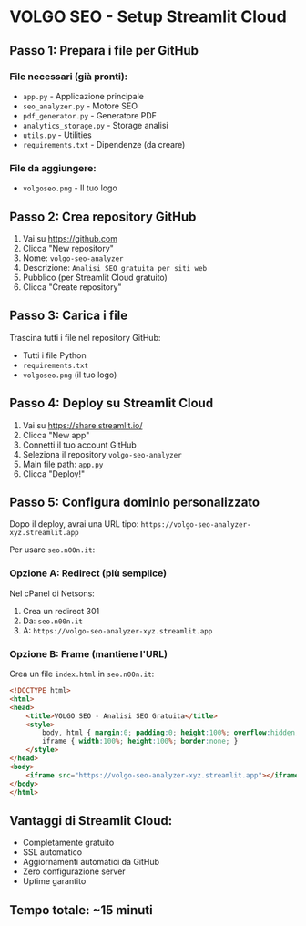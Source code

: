 # VOLGO SEO - Setup Streamlit Cloud

## Passo 1: Prepara i file per GitHub

### File necessari (già pronti):
- `app.py` - Applicazione principale
- `seo_analyzer.py` - Motore SEO
- `pdf_generator.py` - Generatore PDF
- `analytics_storage.py` - Storage analisi
- `utils.py` - Utilities
- `requirements.txt` - Dipendenze (da creare)

### File da aggiungere:
- `volgoseo.png` - Il tuo logo

## Passo 2: Crea repository GitHub

1. Vai su https://github.com
2. Clicca "New repository"
3. Nome: `volgo-seo-analyzer`
4. Descrizione: `Analisi SEO gratuita per siti web`
5. Pubblico (per Streamlit Cloud gratuito)
6. Clicca "Create repository"

## Passo 3: Carica i file

Trascina tutti i file nel repository GitHub:
- Tutti i file Python
- `requirements.txt` 
- `volgoseo.png` (il tuo logo)

## Passo 4: Deploy su Streamlit Cloud

1. Vai su https://share.streamlit.io/
2. Clicca "New app"
3. Connetti il tuo account GitHub
4. Seleziona il repository `volgo-seo-analyzer`
5. Main file path: `app.py`
6. Clicca "Deploy!"

## Passo 5: Configura dominio personalizzato

Dopo il deploy, avrai una URL tipo:
`https://volgo-seo-analyzer-xyz.streamlit.app`

Per usare `seo.n00n.it`:

### Opzione A: Redirect (più semplice)
Nel cPanel di Netsons:
1. Crea un redirect 301
2. Da: `seo.n00n.it`
3. A: `https://volgo-seo-analyzer-xyz.streamlit.app`

### Opzione B: Frame (mantiene l'URL)
Crea un file `index.html` in `seo.n00n.it`:
```html
<!DOCTYPE html>
<html>
<head>
    <title>VOLGO SEO - Analisi SEO Gratuita</title>
    <style>
        body, html { margin:0; padding:0; height:100%; overflow:hidden; }
        iframe { width:100%; height:100%; border:none; }
    </style>
</head>
<body>
    <iframe src="https://volgo-seo-analyzer-xyz.streamlit.app"></iframe>
</body>
</html>
```

## Vantaggi di Streamlit Cloud:
- Completamente gratuito
- SSL automatico
- Aggiornamenti automatici da GitHub
- Zero configurazione server
- Uptime garantito

## Tempo totale: ~15 minuti